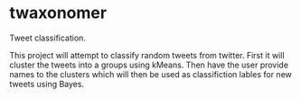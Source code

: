 twaxonomer
==========

Tweet classification.

This project will attempt to classify random tweets from twitter. First it will cluster the tweets into a groups using
kMeans. Then have the user provide names to the clusters which will then be used as classifiction lables for new tweets 
using Bayes.


